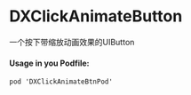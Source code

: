 # DXClickAnimateButton
一个按下带缩放动画效果的UIButton
#### Usage in you Podfile:
```objc
pod 'DXClickAnimateBtnPod'
```
